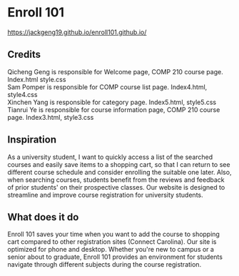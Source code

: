 # Enroll 101
<!-- Hi there. -->
<a href="https://jackgeng19.github.io/enroll101.github.io/">https://jackgeng19.github.io/enroll101.github.io/</a>

<h2>Credits</h2>
Qicheng Geng is responsible for Welcome page, COMP 210 course page. Index.html style.css<br>
Sam Pomper is responsible for COMP course list page. Index4.html, style4.css<br>
Xinchen Yang is responsible for category page. Index5.html, style5.css<br>
Tianrui Ye is responsible for course information page, COMP 210 course page. Index3.html, style3.css<br> 

<h2>Inspiration</h2>
As a university student, I want to quickly access a list of the searched courses and easily save items to a shopping
cart, so that I can return to see different course schedule and consider enrolling the suitable one later. Also, when searching courses, students benefit from the reviews and feedback of prior students' on their prospective classes. Our website is designed to streamline and improve course registration for university students. 

<h2>What does it do</h2>
Enroll 101 saves your time when you want to add the course to shopping cart compared to other registration sites (Connect Carolina). Our site is optimized for phone and desktop. Whether you're new to campus or a senior about to graduate, Enroll 101 provides an environment for students navigate through different subjects during the course registration. 